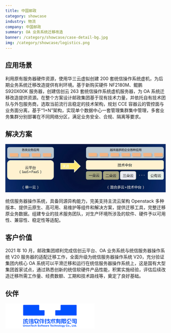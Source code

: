 ```yaml
---
title: 中国邮政
category: showcase
industry: 物流
company: 中国邮政
summary: OA 业务系统迁移改造
banner: /category/showcase/case-detail-bg.jpg
img: /category/showcase/logistics.png
---
```


## 应用场景

利用原有服务器硬件资源，使用华三云虚拟创建 200 套统信操作系统虚机，为后期业务系统迁移改造提供有利环境。基于新购买硬件 NF2180M、鲲鹏 S920X00K 服务器，创建信创云 263 套统信操作系统虚机服务器，为 OA 系统迁移改造提供资源。在整个方案设计邮政集团基于现有技术力量，并依托自有技术团队与外包服务商，选取当前流行且稳定的技术架构，规划 CCE 容器云的管控面与业务面分离，基于“1+N”架构，实现单个数据中心一套管理集群集中管理，多套业务集群分别部署在不同网络分区，满足业务安全、合规、隔离等要求。

## 解决方案

<div class="case-img"><img src="./lg1.jpg"/></div>

统信服务器操作系统，具备同源异构能力，完美支持主流云架构 Openstack 多种版本、提供云原生、高可用、易维护等组件和解决方案，提供迁移工具，完整迁移原业务数据。组建专业的技术服务团队，对生产环境所涉及的软件、硬件予以可用性、兼容性、稳定性等适配。

## 客户价值

2021 年 10 月，邮政集团顺利完成信创云平台、OA 业务系统与统信服务器操作系统 V20 服务器的适配迁移工作，全面升级为统信服务器操作系统 V20，充分验证集团内核心 OA 系统可以平滑迁移和运行在统信服务器操作系统上，这是国有大型集团首家试点，通过熟悉创新的统信软硬件产品性能，积累实施经验，评估后续改造迁移所需工作量、经费数额、工期和技术路线等，奠定了良好基础。

## 伙伴

<img src="./tongxin.png"/>
